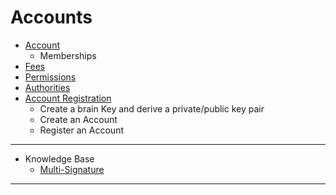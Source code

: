 # Accounts

- [Account](/source/accounts/accounts.md#accounts)
   - Memberships
- [Fees](/source/accounts/accounts.md#fees)
- [Permissions](/source/accounts/accounts.md#permissions)
- [Authorities](/source/accounts/accounts.md#authorities)
- [Account Registration](/source/accounts/account_registration.md#account-registration)
   - Create a brain Key and derive a private/public key pair
   - Create an Account
   - Register an Account

***

- Knowledge Base
   - [Multi-Signature](/source/knowledge-base/multi-signature.md#multi-signature)  
   
***
